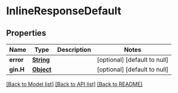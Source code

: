 # InlineResponseDefault
## Properties

Name | Type | Description | Notes
------------ | ------------- | ------------- | -------------
**error** | [**String**](string.md) |  | [optional] [default to null]
**gin.H** | [**Object**](.md) |  | [optional] [default to null]

[[Back to Model list]](../README.md#documentation-for-models) [[Back to API list]](../README.md#documentation-for-api-endpoints) [[Back to README]](../README.md)

